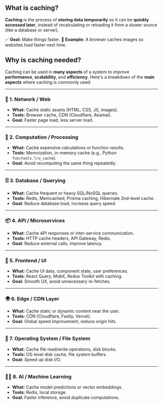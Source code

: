## What is caching?
**Caching** is the process of **storing data temporarily** so it can be **quickly accessed later**, instead of recalculating or reloading it from a slower source (like a database or server).

✅ **Goal:** Make things faster.
🧠 **Example:** A browser caches images so websites load faster next time.

## Why is caching needed?
Caching can be used in **many aspects** of a system to improve **performance**, **scalability**, and **efficiency**. Here's a breakdown of the **main aspects** where caching is commonly used:

---

### 🔄 1. **Network / Web**

* **What:** Cache static assets (HTML, CSS, JS, images).
* **Tools:** Browser cache, CDN (Cloudflare, Akamai).
* **Goal:** Faster page load, less server load.

---

### 🧠 2. **Computation / Processing**

* **What:** Cache expensive calculations or function results.
* **Tools:** Memoization, in-memory cache (e.g., Python `functools.lru_cache`).
* **Goal:** Avoid recomputing the same thing repeatedly.

---

### 🗄️ 3. **Database / Querying**

* **What:** Cache frequent or heavy SQL/NoSQL queries.
* **Tools:** Redis, Memcached, Prisma caching, Hibernate 2nd-level cache.
* **Goal:** Reduce database load, increase query speed.

---

### 📦 4. **API / Microservices**

* **What:** Cache API responses or inter-service communication.
* **Tools:** HTTP cache headers, API Gateway, Redis.
* **Goal:** Reduce external calls, improve latency.

---

### 📲 5. **Frontend / UI**

* **What:** Cache UI data, component state, user preferences.
* **Tools:** React Query, MobX, Redux Toolkit with caching.
* **Goal:** Smooth UX, avoid unnecessary re-fetches.

---

### 🌍 6. **Edge / CDN Layer**

* **What:** Cache static or dynamic content near the user.
* **Tools:** CDN (Cloudflare, Fastly, Vercel).
* **Goal:** Global speed improvement, reduce origin hits.

---

### 🧰 7. **Operating System / File System**

* **What:** Cache file read/write operations, disk blocks.
* **Tools:** OS-level disk cache, file system buffers.
* **Goal:** Speed up disk I/O.

---

### 🧑‍💻 8. **AI / Machine Learning**

* **What:** Cache model predictions or vector embeddings.
* **Tools:** Redis, local storage.
* **Goal:** Faster inference, avoid duplicate computations.

